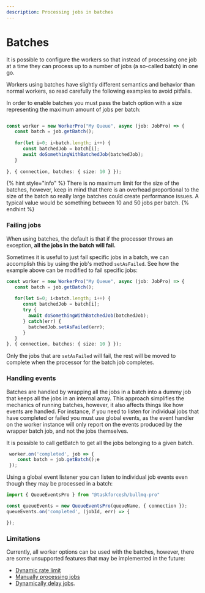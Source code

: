 ```yaml
---
description: Processing jobs in batches
---
```


# Batches

It is possible to configure the workers so that instead of processing one job at a time they can process up to a number of jobs (a so-called batch) in one go.

Workers using batches have slightly different semantics and behavior than normal workers, so read carefully the following examples to avoid pitfalls.

In order to enable batches you must pass the batch option with a size representing the maximum amount of jobs per batch:

```typescript

const worker = new WorkerPro("My Queue", async (job: JobPro) => {
   const batch = job.getBatch();
   
   for(let i=0; i<batch.length; i++) {
      const batchedJob = batch[i];
      await doSomethingWithBatchedJob(batchedJob);
   }
   
}, { connection, batches: { size: 10 } });

```

{% hint style="info" %}
There is no maximum limit for the size of the batches, however, keep in mind that there is an overhead proportional to the size of the batch so really large batches could create performance issues. A typical value would be something between 10 and 50 jobs per batch.
{% endhint %}

### Failing jobs

When using batches, the default is that if the processor throws an exception, **all the jobs in the batch will fail.**

Sometimes it is useful to just fail specific jobs in a batch, we can accomplish this by using the job's method `setAsFailed`. See how the example above can be modified to fail specific jobs:

```typescript
const worker = new WorkerPro("My Queue", async (job: JobPro) => {
   const batch = job.getBatch();
   
   for(let i=0; i<batch.length; i++) {
      const batchedJob = batch[i];
      try {
        await doSomethingWithBatchedJob(batchedJob);
      } catch(err) {
        batchedJob.setAsFailed(err);
      }
   }
}, { connection, batches: { size: 10 } });
```

Only the jobs that are `setAsFailed` will fail, the rest will be moved to complete when the processor for the batch job completes.

### Handling events

Batches are handled by wrapping all the jobs in a batch into a dummy job that keeps all the jobs in an internal array. This approach simplifies the mechanics of running batches, however, it also affects things like how events are handled. For instance, if you need to listen for individual jobs that have completed or failed you must use global events, as the event handler on the worker instance will only report on the events produced by the wrapper batch job, and not the jobs themselves.

It is possible to call getBatch to get all the jobs belonging to a given batch.

```typescript
 worker.on('completed', job => {
    const batch = job.getBatch();e
 });
```

Using a global event listener you can listen to individual job events even though they may be processed in a batch:

```typescript
import { QueueEventsPro } from "@taskforcesh/bullmq-pro"

const queueEvents = new QueueEventsPro(queueName, { connection });
queueEvents.on('completed', (jobId, err) => {

});
```



### Limitations

Currently, all worker options can be used with the batches, however, there are some unsupported features that may be implemented in the future:

* [Dynamic rate limit](https://docs.bullmq.io/guide/rate-limiting#manual-rate-limit)
* [Manually processing jobs](https://docs.bullmq.io/patterns/manually-fetching-jobs)
* [Dynamically delay jobs](https://docs.bullmq.io/patterns/process-step-jobs#delaying).
